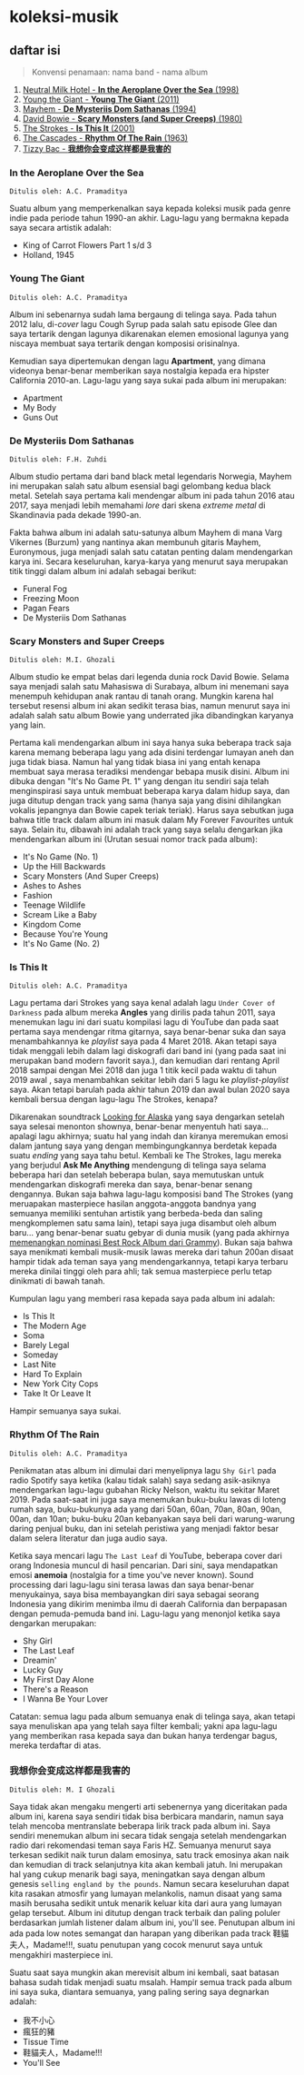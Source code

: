 # koleksi-musik

## daftar isi

> Konvensi penamaan: nama band - nama album

1. [Neutral Milk Hotel - **In the Aeroplane Over the Sea** (1998)](#In-the-Aeroplane-Over-the-Sea)
1. [Young the Giant - **Young The Giant** (2011)](#Young-The-Giant)
1. [Mayhem - **De Mysteriis Dom Sathanas** (1994)](#De-Mysteriis-Dom-Sathanas)
1. [David Bowie - **Scary Monsters (and Super Creeps)** (1980)](#Scary-Monsters-and-Super-Creeps)
1. [The Strokes - **Is This It** (2001)](#Is-This-It)
1. [The Cascades - **Rhythm Of The Rain** (1963)](#Rhythm-Of-The-Rain)
2. [Tizzy Bac - **我想你会变成这样都是我害的**](#我想你会变成这样都是我害的)

### In the Aeroplane Over the Sea

```
Ditulis oleh: A.C. Pramaditya
```

Suatu album yang memperkenalkan saya kepada koleksi musik pada genre indie pada periode tahun 1990-an akhir. Lagu-lagu yang bermakna kepada saya secara artistik adalah:

- King of Carrot Flowers Part 1 s/d 3
- Holland, 1945

### Young The Giant

```
Ditulis oleh: A.C. Pramaditya
```

Album ini sebenarnya sudah lama bergaung di telinga saya. Pada tahun 2012 lalu, di-_cover_ lagu Cough Syrup pada salah satu episode Glee dan saya tertarik dengan lagunya dikarenakan elemen emosional lagunya yang niscaya membuat saya tertarik dengan komposisi orisinalnya.

Kemudian saya dipertemukan dengan lagu **Apartment**, yang dimana videonya benar-benar memberikan saya nostalgia kepada era hipster California 2010-an. Lagu-lagu yang saya sukai pada album ini merupakan:

- Apartment
- My Body
- Guns Out

### De Mysteriis Dom Sathanas

```
Ditulis oleh: F.H. Zuhdi
```

Album studio pertama dari band black metal legendaris Norwegia, Mayhem ini merupakan salah satu album esensial bagi gelombang kedua black metal. Setelah saya pertama kali mendengar album ini pada tahun 2016 atau 2017, saya menjadi lebih memahami *lore* dari skena *extreme metal* di Skandinavia pada dekade 1990-an. 

Fakta bahwa album ini adalah satu-satunya album Mayhem di mana Varg Vikernes (Burzum) yang nantinya akan membunuh gitaris Mayhem, Euronymous, juga menjadi salah satu catatan penting dalam mendengarkan karya ini. Secara keseluruhan, karya-karya yang menurut saya merupakan titik tinggi dalam album ini adalah sebagai berikut:
- Funeral Fog
- Freezing Moon
- Pagan Fears
- De Mysteriis Dom Sathanas

### Scary Monsters and Super Creeps

```
Ditulis oleh: M.I. Ghozali
```

Album studio ke empat belas dari legenda dunia rock David Bowie. Selama saya menjadi salah satu Mahasiswa di Surabaya, album ini menemani saya menempuh kehidupan anak rantau di tanah orang. Mungkin karena hal tersebut resensi album ini akan sedikit terasa bias, namun menurut saya ini adalah salah satu album Bowie yang underrated jika dibandingkan karyanya yang lain. 

Pertama kali mendengarkan album ini saya hanya suka beberapa track saja karena memang beberapa lagu yang ada disini terdengar lumayan aneh dan juga tidak biasa. Namun hal yang tidak biasa ini yang entah kenapa membuat saya merasa teradiksi mendengar bebapa musik disini. Album ini dibuka dengan "It's No Game Pt. 1" yang dengan itu sendiri saja telah menginspirasi saya untuk membuat beberapa karya dalam hidup saya, dan juga ditutup dengan track yang sama (hanya saja yang disini dihilangkan vokalis jepangnya dan Bowie capek teriak teriak). Harus saya sebutkan juga bahwa title track dalam album ini masuk dalam My Forever Favourites untuk saya. Selain itu, dibawah ini adalah track yang saya selalu dengarkan jika mendengarkan album ini (Urutan sesuai nomor track pada album):
- It's No Game (No. 1)
- Up the Hill Backwards
- Scary Monsters (And Super Creeps)
- Ashes to Ashes
- Fashion
- Teenage Wildlife
- Scream Like a Baby
- Kingdom Come
- Because You're Young
- It's No Game (No. 2)

### Is This It

```
Ditulis oleh: A.C. Pramaditya
```

Lagu pertama dari Strokes yang saya kenal adalah lagu `Under Cover of Darkness` pada album mereka **Angles** yang dirilis pada tahun 2011, saya menemukan lagu ini dari suatu kompilasi lagu di YouTube dan pada saat pertama saya mendengar ritma gitarnya, saya benar-benar suka dan saya menambahkannya ke *playlist* saya pada 4 Maret 2018. Akan tetapi saya tidak menggali lebih dalam lagi diskografi dari band ini (yang pada saat ini merupakan band modern favorit saya.), dan kemudian dari rentang April 2018 sampai dengan Mei 2018 dan juga 1 titik kecil pada waktu di tahun 2019 awal , saya menambahkan sekitar lebih dari 5 lagu ke *playlist*-*playlist* saya. Akan tetapi barulah pada akhir tahun 2019 dan awal bulan 2020 saya kembali bersua dengan lagu-lagu The Strokes, kenapa?

Dikarenakan soundtrack [Looking for Alaska](https://www.billboard.com/articles/news/television/8532590/looking-for-alaska-soundtrack-track-list) yang saya dengarkan setelah saya selesai menonton shownya, benar-benar menyentuh hati saya... apalagi lagu akhirnya; suatu hal yang indah dan kiranya meremukan emosi dalam jantung saya yang dengan membingungkannya berdetak kepada suatu *ending* yang saya tahu betul. Kembali ke The Strokes, lagu mereka yang berjudul **Ask Me Anything** mendengung di telinga saya selama beberapa hari dan setelah beberapa bulan, saya memutuskan untuk mendengarkan diskografi mereka dan saya, benar-benar senang dengannya. Bukan saja bahwa lagu-lagu komposisi band The Strokes (yang meruapakan masterpiece hasilan anggota-anggota bandnya yang semuanya memiliki sentuhan artistik yang berbeda-beda dan saling mengkomplemen satu sama lain), tetapi saya juga disambut oleh album baru... yang benar-benar suatu gebyar di dunia musik (yang pada akhirnya [memenangkan nominasi Best Rock Album dari Grammy](https://www.grammy.com/grammys/news/strokes-win-best-rock-album-new-abnormal-2021-grammy-awards-show)). Bukan saja bahwa saya menikmati kembali musik-musik lawas mereka dari tahun 200an disaat hampir tidak ada teman saya yang mendengarkannya, tetapi karya terbaru mereka dinilai tinggi oleh para ahli; tak semua masterpiece perlu tetap dinikmati di bawah tanah.

Kumpulan lagu yang memberi rasa kepada saya pada album ini adalah:

- Is This It
- The Modern Age
- Soma
- Barely Legal
- Someday
- Last Nite
- Hard To Explain
- New York City Cops
- Take It Or Leave It

Hampir semuanya saya sukai.

### Rhythm Of The Rain

```
Ditulis oleh: A.C. Pramaditya
```

Penikmatan atas album ini dimulai dari menyelipnya lagu `Shy Girl` pada radio Spotify saya ketika (kalau tidak salah) saya sedang asik-asiknya mendengarkan lagu-lagu gubahan Ricky Nelson, waktu itu sekitar Maret 2019. Pada saat-saat ini juga saya menemukan buku-buku lawas di loteng rumah saya, buku-bukunya ada yang dari 50an, 60an, 70an, 80an, 90an, 00an, dan 10an; buku-buku 20an kebanyakan saya beli dari warung-warung daring penjual buku, dan ini setelah peristiwa yang menjadi faktor besar dalam selera literatur dan juga audio saya.

Ketika saya mencari lagu `The Last Leaf` di YouTube, beberapa cover dari orang Indonesia muncul di hasil pencarian. Dari sini, saya mendapatkan emosi **anemoia** (nostalgia for a time you've never known). Sound processing dari lagu-lagu sini terasa lawas dan saya benar-benar menyukainya, saya bisa membayangkan diri saya sebagai seorang Indonesia yang dikirim menimba ilmu di daerah California dan berpapasan dengan pemuda-pemuda band ini. Lagu-lagu yang menonjol ketika saya dengarkan merupakan:

- Shy Girl
- The Last Leaf
- Dreamin'
- Lucky Guy
- My First Day Alone
- There's a Reason
- I Wanna Be Your Lover

Catatan: semua lagu pada album semuanya enak di telinga saya, akan tetapi saya menuliskan apa yang telah saya filter kembali; yakni apa lagu-lagu yang memberikan rasa kepada saya dan bukan hanya terdengar bagus, mereka terdaftar di atas.

### 我想你会变成这样都是我害的

```
Ditulis oleh: M. I Ghozali
```

Saya tidak akan mengaku mengerti arti sebenernya yang diceritakan pada album ini, karena saya sendiri tidak bisa berbicara mandarin, namun saya telah mencoba mentranslate beberapa lirik track pada album ini. Saya sendiri menemukan album ini secara tidak sengaja setelah mendengarkan radio dari rekomendasi teman saya Faris HZ. Semuanya menurut saya terkesan sedikit naik turun dalam emosinya, satu track emosinya akan naik dan kemudian di track selanjutnya kita akan kembali jatuh. Ini merupakan hal yang cukup menarik bagi saya, meningatkan saya dengan album genesis `selling england by the pounds`. Namun secara keseluruhan dapat kita rasakan atmosfir yang lumayan melankolis, namun disaat yang sama masih berusaha sedikit untuk menarik keluar kita dari aura yang lumayan gelap tersebut. Album ini ditutup dengan track terbaik dan paling poluler berdasarkan jumlah listener dalam album ini, you'll see. Penutupan album ini ada pada low notes semangat dan harapan yang diberikan pada track 鞋貓夫人，Madame!!!, suatu penutupan yang cocok menurut saya untuk mengakhiri masterpiece ini.

Suatu saat saya mungkin akan merevisit album ini kembali, saat batasan bahasa sudah tidak menjadi suatu msalah. Hampir semua track pada album ini saya suka, diantara semuanya, yang paling sering saya degnarkan adalah:

- 我不小心	
- 瘋狂的豬
- Tissue Time
- 鞋貓夫人，Madame!!!
- You'll See	
